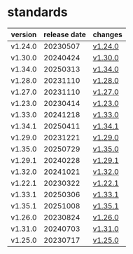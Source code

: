 # standards	


|version|release date|changes|
|---|---|---|
|v1.24.0|20230507|[v1.24.0](./v1.24.0-20230507.md)|
|v1.30.0|20240424|[v1.30.0](./v1.30.0-20240424.md)|
|v1.34.0|20250313|[v1.34.0](./v1.34.0-20250313.md)|
|v1.28.0|20231110|[v1.28.0](./v1.28.0-20231110.md)|
|v1.27.0|20231110|[v1.27.0](./v1.27.0-20231110.md)|
|v1.23.0|20230414|[v1.23.0](./v1.23.0-20230414.md)|
|v1.33.0|20241218|[v1.33.0](./v1.33.0-20241218.md)|
|v1.34.1|20250411|[v1.34.1](./v1.34.1-20250411.md)|
|v1.29.0|20231221|[v1.29.0](./v1.29.0-20231221.md)|
|v1.35.0|20250729|[v1.35.0](./v1.35.0-20250729.md)|
|v1.29.1|20240228|[v1.29.1](./v1.29.1-20240228.md)|
|v1.32.0|20241021|[v1.32.0](./v1.32.0-20241021.md)|
|v1.22.1|20230322|[v1.22.1](./v1.22.1-20230322.md)|
|v1.33.1|20250306|[v1.33.1](./v1.33.1-20250306.md)|
|v1.35.1|20251008|[v1.35.1](./v1.35.1-20251008.md)|
|v1.26.0|20230824|[v1.26.0](./v1.26.0-20230824.md)|
|v1.31.0|20240703|[v1.31.0](./v1.31.0-20240703.md)|
|v1.25.0|20230717|[v1.25.0](./v1.25.0-20230717.md)|
